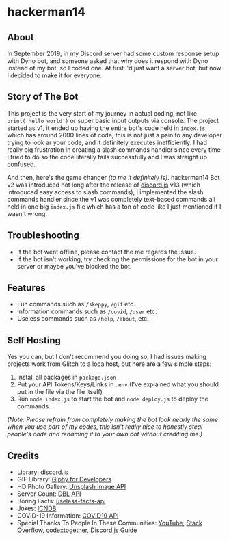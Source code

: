# hackerman14

## About
In September 2019, in my Discord server had some custom response setup with Dyno bot, and someone asked that why does it respond with Dyno instead of my bot, so I coded one. At first I'd just want a server bot, but now I decided to make it for everyone.

## Story of The Bot

This project is the very start of my journey in actual coding, not like `print('hello world')` or super basic input outputs via console. The project started as v1, it ended up having the entire bot's code held in `index.js` which has around 2000 lines of code, this is not just a pain to any developer trying to look ar your code, and it definitely executes inefficiently. I had really big frustration in creating a slash commands handler since every time I tried to do so the code literally fails successfully and I was straight up confused.

And then, here's the game changer *(to me it definitely is)*. hackerman14 Bot v2 was introduced not long after the release of [discord.js](https://discord.js.org) v13 (which introduced easy access to slash commands), I implemented the slash commands handler since the v1 was completely text-based commands all held in one big `index.js` file which has a ton of code like I just mentioned if I wasn't wrong.

## Troubleshooting

 - If the bot went offline, please contact the me regards the issue.
 - If the bot isn't working, try checking the permissions for the bot in your server or maybe you've blocked the bot.

## Features

 - Fun commands such as `/skeppy`, `/gif` etc.
 - Information commands such as `/covid`, `/user` etc.
 - Useless commands such as `/help`, `/about`, etc.

## Self Hosting

Yes you can, but I don't recommend you doing so, I had issues making projects work from Glitch to a localhost, but here are a few simple steps:
1. Install all packages in `package.json`
2. Put your API Tokens/Keys/Links in `.env` (I've explained what you should put in the file via the file itself)
3. Run `node index.js` to start the bot and `node deploy.js` to deploy the commands.

*(Note: Please refrain from completely making the bot look nearly the same when you use part of my codes, this isn't really nice to honestly steal people's code and renaming it to your own bot without crediting me.)*

## Credits

*   Library: [discord.js](https://discord.js.org)
*   GIF Library: [Giphy for Developers](https://developers.giphy.com)
*	HD Photo Gallery: [Unsplash Image API](https://unsplash.com/developers)
*   Server Count: [DBL API](https://top.gg/api/docs)
*   Boring Facts: [useless-facts-api](https://github.com/sameerkumar18/useless-facts-api)
*	Jokes: [ICNDB](http://icndb.com/api)
*	COVID-19 Information: [COVID19 API](https://covid19api.com)
*	Special Thanks To People In These Communities: [YouTube](https://youtube.com), [Stack Overflow](https://stackoverflow.com), [code::together](https://discord.gg/BPJ3W3X), [Discord.js Guide](https://discordjs.guide/)
